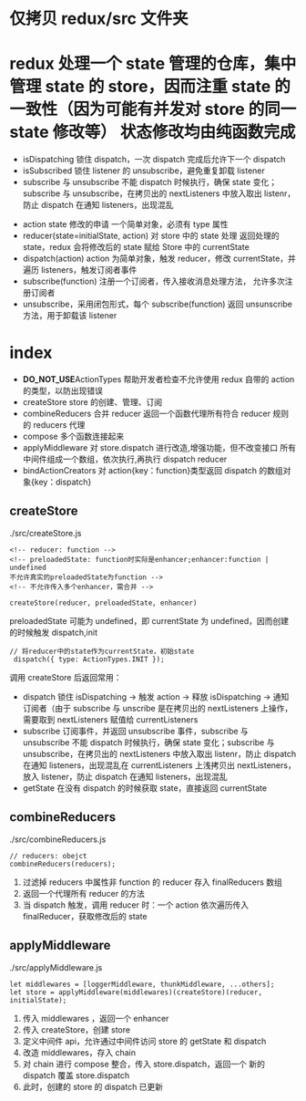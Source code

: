 # 仅拷贝 redux/src 文件夹

# redux 处理一个 state 管理的仓库，集中管理 state 的 store，因而注重 state 的一致性（因为可能有并发对 store 的同一 state 修改等） 状态修改均由纯函数完成

- isDispatching 锁住 dispatch，一次 dispatch 完成后允许下一个 dispatch
- isSubscribed 锁住 listener 的 unsubscribe，避免重复卸载 listener
- subscribe 与 unsubscribe 不能 dispatch 时候执行，确保 state 变化；subscribe 与 unsubscribe，在拷贝出的 nextListeners 中放入取出 listenr，防止 dispatch 在通知 listeners，出现混乱

* action state 修改的申请 一个简单对象，必须有 type 属性
* reducer(state=initialState, action) 对 store 中的 state 处理 返回处理的 state，redux 会将修改后的 state 赋给 Store 中的 currentState
* dispatch(action) action 为简单对象，触发 reducer，修改 currentState，并遍历 listeners，触发订阅者事件
* subscribe(function) 注册一个订阅者，传入接收消息处理方法， 允许多次注册订阅者
* unsubscribe，采用闭包形式，每个 subscribe(function) 返回 unsunscribe 方法，用于卸载该 listener

# index

- **DO_NOT_USE**ActionTypes 帮助开发者检查不允许使用 redux 自带的 action 的类型，以防出现错误
- createStore store 的创建、管理、订阅
- combineReducers 合并 reducer 返回一个函数代理所有符合 reducer 规则的 reducers 代理
- compose 多个函数连接起来
- applyMiddleware 对 store.dispatch 进行改造,增强功能，但不改变接口 所有中间件组成一个数组，依次执行,再执行 dispatch reducer
- bindActionCreators 对 action{key：function}类型返回 dispatch 的数组对象{key：dispatch}

## createStore

./src/createStore.js

```
<!-- reducer: function -->
<!-- preloadedState: function时实际是enhancer;enhancer:function | undefined
不允许真实的preloadedState为function -->
<!-- 不允许传入多个enhancer，需合并 -->

createStore(reducer, preloadedState, enhancer)

```

preloadedState 可能为 undefined，即 currentState 为 undefined，因而创建的时候触发 dispatch,init

```
// 将reducer中的state作为currentState，初始state
 dispatch({ type: ActionTypes.INIT });
```

调用 createStore 后返回常用：

- dispatch 锁住 isDispatching -> 触发 action -> 释放 isDispatching -> 通知订阅者（由于 subscribe 与 unscribe 是在拷贝出的 nextListeners 上操作，需要取到 nextListeners 赋值给 currentListeners
- subscribe 订阅事件，并返回 unsubscribe 事件，subscribe 与 unsubscribe 不能 dispatch 时候执行，确保 state 变化；subscribe 与 unsubscribe，在拷贝出的 nextListeners 中放入取出 listenr，防止 dispatch 在通知 listeners，出现混乱在 currentListeners 上浅拷贝出 nextListeners，放入 listener，防止 dispatch 在通知 listeners，出现混乱
- getState 在没有 dispatch 的时候获取 state，直接返回 currentState

## combineReducers

./src/combineReducers.js

```
// reducers: obejct
combineReducers(reducers);
```

1. 过滤掉 reducers 中属性非 function 的 reducer 存入 finalReducers 数组
2. 返回一个代理所有 reducer 的方法
3. 当 dispatch 触发，调用 reducer 时：一个 action 依次遍历传入 finalReducer，获取修改后的 state

## applyMiddleware

./src/applyMiddleware.js

```
let middlewares = [loggerMiddleware, thunkMiddleware, ...others];
let store = applyMiddleware(middlewares)(createStore)(reducer, initialState);
```

1. 传入 middlewares ，返回一个 enhancer
2. 传入 createStore，创建 store
3. 定义中间件 api，允许通过中间件访问 store 的 getState 和 dispatch
4. 改造 middlewares，存入 chain
5. 对 chain 进行 compose 整合，传入 store.dispatch，返回一个 新的 dispatch 覆盖 store.dispatch
6. 此时，创建的 store 的 dispatch 已更新
